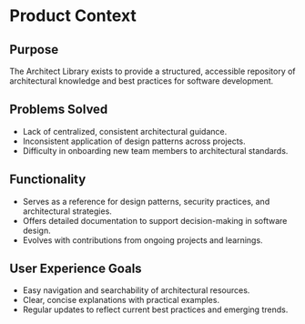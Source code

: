 # Product Context

## Purpose
The Architect Library exists to provide a structured, accessible repository of architectural knowledge and best practices for software development.

## Problems Solved
- Lack of centralized, consistent architectural guidance.
- Inconsistent application of design patterns across projects.
- Difficulty in onboarding new team members to architectural standards.

## Functionality
- Serves as a reference for design patterns, security practices, and architectural strategies.
- Offers detailed documentation to support decision-making in software design.
- Evolves with contributions from ongoing projects and learnings.

## User Experience Goals
- Easy navigation and searchability of architectural resources.
- Clear, concise explanations with practical examples.
- Regular updates to reflect current best practices and emerging trends.
